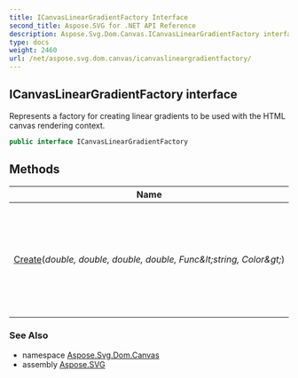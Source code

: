 ```yaml
---
title: ICanvasLinearGradientFactory Interface
second_title: Aspose.SVG for .NET API Reference
description: Aspose.Svg.Dom.Canvas.ICanvasLinearGradientFactory interface. Represents a factory for creating linear gradients to be used with the HTML canvas rendering context
type: docs
weight: 2460
url: /net/aspose.svg.dom.canvas/icanvaslineargradientfactory/
---
```

## ICanvasLinearGradientFactory interface

Represents a factory for creating linear gradients to be used with the HTML canvas rendering context.

```csharp
public interface ICanvasLinearGradientFactory
```

## Methods

| Name | Description |
| --- | --- |
| [Create](../../aspose.svg.dom.canvas/icanvaslineargradientfactory/create/)(*double, double, double, double, Func&amp;lt;string, Color&amp;gt;*) | Creates a linear gradient along the line given by the coordinates represented by the parameters. |

### See Also

* namespace [Aspose.Svg.Dom.Canvas](../../aspose.svg.dom.canvas/)
* assembly [Aspose.SVG](../../)
